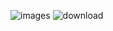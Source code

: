 ![images](https://github.com/samik1234/test123/assets/82882143/a4853932-9460-40f2-bce0-decada782e7f)
![download](https://github.com/samik1234/test123/assets/82882143/3e1a8581-aed3-46dc-bebc-ae4a7c2d9724)
